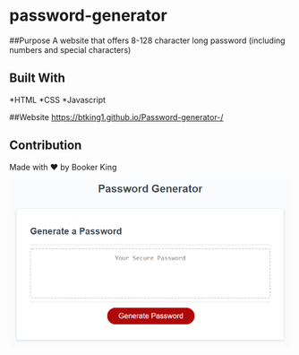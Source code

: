 # password-generator

##Purpose
A website that offers 8-128 character long password 
(including numbers and special characters) 

## Built With
*HTML
*CSS
*Javascript

##Website
https://btking1.github.io/Password-generator-/

## Contribution
Made with ❤️ by Booker King

![ScreenShot](https://github.com/btking1/Password-generator-/blob/main/pass-gen-screenshoot.png)


